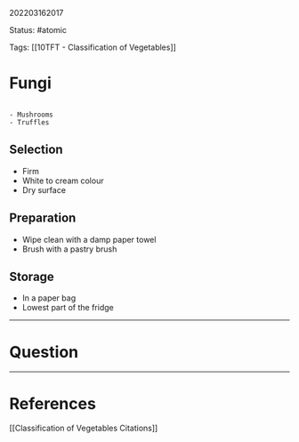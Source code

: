 202203162017

Status: #atomic

Tags: [[10TFT - Classification of Vegetables]]

# Fungi
```ad-example

- Mushrooms
- Truffles

```
## Selection
- Firm
- White to cream colour
- Dry surface
## Preparation
- Wipe clean with a damp paper towel
- Brush with a pastry brush
## Storage
- In a paper bag
- Lowest part of the fridge

---
# Question


---
# References
[[Classification of Vegetables Citations]]